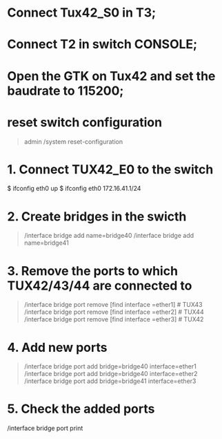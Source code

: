 # Connect Tux42_S0 in T3;
# Connect T2 in switch CONSOLE;
# Open the GTK on Tux42 and set the baudrate to 115200;

# reset switch configuration
> admin
> /system reset-configuration

# 1. Connect TUX42_E0 to the switch
$ ifconfig eth0 up
$ ifconfig eth0 172.16.41.1/24

# 2. Create bridges in the swicth
> /interface bridge add name=bridge40
> /interface bridge add name=bridge41

# 3. Remove the ports to which TUX42/43/44 are connected to 
> /interface bridge port remove [find interface =ether1]  # TUX43
> /interface bridge port remove [find interface =ether2]  # TUX44
> /interface bridge port remove [find interface =ether3]  # TUX42

# 4. Add new ports
> /interface bridge port add bridge=bridge40 interface=ether1
> /interface bridge port add bridge=bridge40 interface=ether2 
> /interface bridge port add bridge=bridge41 interface=ether3

# 5. Check the added ports
/interface bridge port print
